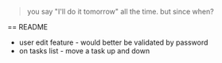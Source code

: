 > you say "I'll do it tomorrow" all the time. but since when?

== README

* user edit feature - would better be validated by password
* on tasks list - move a task up and down
